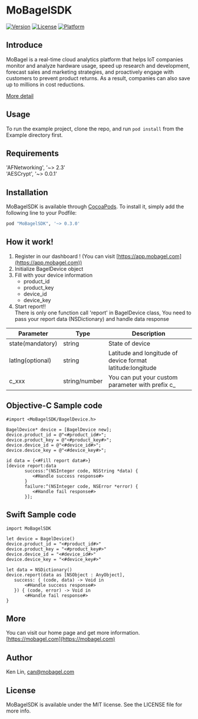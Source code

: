 # MoBagelSDK

[![Version](https://img.shields.io/cocoapods/v/MoBagelSDK.svg?style=flat)](http://cocoapods.org/pods/MoBagelSDK)
[![License](https://img.shields.io/cocoapods/l/MoBagelSDK.svg?style=flat)](http://cocoapods.org/pods/MoBagelSDK)
[![Platform](https://img.shields.io/cocoapods/p/MoBagelSDK.svg?style=flat)](http://cocoapods.org/pods/MoBagelSDK)

## Introduce

MoBagel is a real-time cloud analytics platform that helps IoT companies monitor and analyze hardware usage, speed up research and development, forecast sales and marketing strategies, and proactively engage with customers to prevent product returns. As a result, companies can also save up to millions in cost reductions.

 
[More detail](https://mobagel.com/features)

## Usage

To run the example project, clone the repo, and run `pod install` from the Example directory first.

## Requirements
'AFNetworking', '~> 2.3'  
'AESCrypt', '~> 0.0.1'

## Installation

MoBagelSDK is available through [CocoaPods](http://cocoapods.org). To install
it, simply add the following line to your Podfile:

```ruby
pod "MoBagelSDK", '~> 0.3.0'
```

## How it work!

1. Register in our dashboard ! (You can visit [https://app.mobagel.com](https://app.mobagel.com))
2. Initialize BagelDevice object
3. Fill with your device information 
    * product_id
    * product_key
    * device_id
    * device_key
4. Start report!!  
There is only one function call 'report' in BagelDevice class, You need to pass your report data (NSDictionary) and handle data response

| Parameter | 	Type | 	Description |  
| --- | 	--- | 	--- | 
| state(mandatory) | string | State of device |  
| latlng(optional) | string | Latitude and longitude of device format latitude:longitude |  
| c_xxx | string/number | You can put your custom parameter with prefix c_ |  

## Objective-C Sample code 
```
#import <MoBagelSDK/BagelDevice.h>
```
```
BagelDevice* device = [BagelDevice new];
device.product_id = @"<#product_id#>";
device.product_key = @"<#product_key#>";
device.device_id = @"<#device_id#>";
device.device_key = @"<#device_key#>";
  
id data = {<#Fill report data#>}
[device report:data
       success:^(NSInteger code, NSString *data) {
          <#Handle success response#>
       }
       failure:^(NSInteger code, NSError *error) {
          <#Handle fail response#>
       }];
```

## Swift Sample code 
```
import MoBagelSDK
```
```
let device = BagelDevice()
device.product_id = "<#product_id#>"
device.product_key = "<#product_key#>"
device.device_id = "<#device_id#>"
device.device_key = "<#device_key#>"

let data = NSDictionary()
device.report(data as [NSObject : AnyObject],
   success: { (code, data) -> Void in
       <#Handle success response#>
   }) { (code, error) -> Void in
       <#Handle fail response#>
}
```

## More
You can visit our home page and get more information.
[https://mobagel.com](https://mobagel.com)

## Author

Ken Lin, can@mobagel.com

## License

MoBagelSDK is available under the MIT license. See the LICENSE file for more info.
